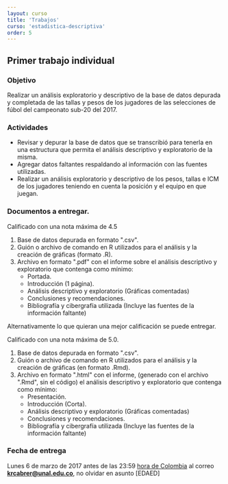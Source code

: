 ```yaml
---
layout: curso
title: 'Trabajos'
curso: 'estadistica-descriptiva'
order: 5
---
```



## Primer trabajo individual

### Objetivo

Realizar un análisis exploratorio y descriptivo de la base
de datos depurada y completada de las tallas y pesos
de los jugadores de las selecciones
de fúbol del campeonato sub-20 del 2017.

### Actividades

- Revisar y depurar la base de datos que se transcribió
  para tenerla en una estructura que permita el análisis
  descriptivo y exploratorio de la misma.
- Agregar datos faltantes respaldando al información con
  las fuentes utilizadas.
- Realizar un análisis exploratorio y descriptivo de
  los pesos, tallas e ICM de los jugadores teniendo
  en cuenta la posición y el equipo en que juegan.

### Documentos a entregar.

Calificado con una nota máxima de 4.5

1. Base de datos depurada en formato ".csv".
2. Guión o archivo de comando en R utilizados para el análisis y
   la creación de gráficas (formato .R).
3. Archivo en formato ".pdf" con el informe sobre el
   análisis descriptivo y exploratorio que contenga como mínimo:
    - Portada.
    - Introducción (1 página).
    - Análisis descriptivo y exploratorio (Gráficas comentadas)
    - Conclusiones y recomendaciones.
    - Bibliografía y cibergrafía utilizada (Incluye las fuentes
      de la información faltante)

Alternativamente lo que quieran una mejor calificación se puede entregar.

Calificado con una nota máxima de 5.0.

1. Base de datos depurada en formato ".csv".
2. Guión o archivo de comando en R utilizados para el análisis y
   la creación de gráficas (en formato  .Rmd).
3. Archivo en formato ".html" con el informe, (generado con el
   archivo ".Rmd", sin el código) el
   análisis descriptivo y exploratorio que contenga como mínimo:
    - Presentación.
    - Introducción (Corta).
    - Análisis descriptivo y exploratorio (Gráficas comentadas)
    - Conclusiones y recomendaciones.
    - Bibliografía y cibergrafía utilizada (Incluye las fuentes
      de la información faltante)

### Fecha de entrega
Lunes 6 de marzo de 2017 antes de las 23:59
[hora de Colombia](http://horalegal.inm.gov.co/) al
correo **krcabrer@unal.edu.co**, no olvidar en asunto [EDAED]      
